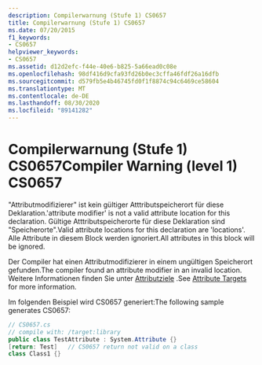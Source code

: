 ```yaml
---
description: Compilerwarnung (Stufe 1) CS0657
title: Compilerwarnung (Stufe 1) CS0657
ms.date: 07/20/2015
f1_keywords:
- CS0657
helpviewer_keywords:
- CS0657
ms.assetid: d12d2efc-f44e-40e6-b825-5a66ead0c08e
ms.openlocfilehash: 98df416d9cfa93fd26b0ec3cffa46fdf26a16dfb
ms.sourcegitcommit: d579fb5e4b46745fd0f1f8874c94c6469ce58604
ms.translationtype: MT
ms.contentlocale: de-DE
ms.lasthandoff: 08/30/2020
ms.locfileid: "89141282"
---
```

# <a name="compiler-warning-level-1-cs0657"></a><span data-ttu-id="b296c-103">Compilerwarnung (Stufe 1) CS0657</span><span class="sxs-lookup"><span data-stu-id="b296c-103">Compiler Warning (level 1) CS0657</span></span>
<span data-ttu-id="b296c-104">"Attributmodifizierer" ist kein gültiger Atttributspeicherort für diese Deklaration.</span><span class="sxs-lookup"><span data-stu-id="b296c-104">'attribute modifier' is not a valid attribute location for this declaration.</span></span> <span data-ttu-id="b296c-105">Gültige Atttributspeicherorte für diese Deklaration sind "Speicherorte".</span><span class="sxs-lookup"><span data-stu-id="b296c-105">Valid attribute locations for this declaration are 'locations'.</span></span> <span data-ttu-id="b296c-106">Alle Attribute in diesem Block werden ignoriert.</span><span class="sxs-lookup"><span data-stu-id="b296c-106">All attributes in this block will be ignored.</span></span>  
  
 <span data-ttu-id="b296c-107">Der Compiler hat einen Attributmodifizierer in einem ungültigen Speicherort gefunden.</span><span class="sxs-lookup"><span data-stu-id="b296c-107">The compiler found an attribute modifier in an invalid location.</span></span> <span data-ttu-id="b296c-108">Weitere Informationen finden Sie unter [Attributziele](../programming-guide/concepts/attributes/index.md#attribute-targets) .</span><span class="sxs-lookup"><span data-stu-id="b296c-108">See [Attribute Targets](../programming-guide/concepts/attributes/index.md#attribute-targets) for more information.</span></span>  
  
 <span data-ttu-id="b296c-109">Im folgenden Beispiel wird CS0657 generiert:</span><span class="sxs-lookup"><span data-stu-id="b296c-109">The following sample generates CS0657:</span></span>  
  
```csharp  
// CS0657.cs  
// compile with: /target:library  
public class TestAttribute : System.Attribute {}  
[return: Test]   // CS0657 return not valid on a class  
class Class1 {}  
```

